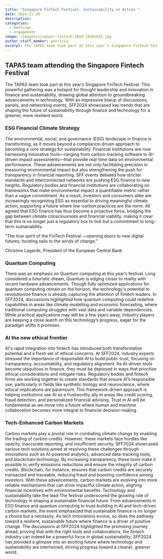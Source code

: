 ```yaml
---
title: "Singapore FinTech Festival: Sustainability in Action "
date: 2024-11-20
description: 
categories:
  - meetings
  - engagement
image: /images/singapor-fintech-2024-1920x615.jpg
author_staff_member: patricia
excerpt: The TAPAS team took part at this year’s Singapore FinTech Festival. This powerful gathering was a hotspot for thought leadership and innovation in finance and sustainability, drawing global attention to groundbreaking advancements in technology. With an impressive lineup of discussions, panels, and networking events, SFF2024 showcased key trends that are shaping the future of sustainability through finance and technology for a greener, more resilient world.
---
```

## TAPAS team attending the Singapore Fintech Festival   

The TAPAS team took part at this year’s Singapore FinTech Festival. This powerful gathering was a hotspot for thought leadership and innovation in finance and sustainability, drawing global attention to groundbreaking advancements in technology. With an impressive lineup of discussions, panels, and networking events, SFF2024 showcased key trends that are shaping the future of sustainability through finance and technology for a greener, more resilient world.   

### ESG Financial Climate Strategy

The environmental, social, and governance (ESG) landscape in finance is transforming, as it moves beyond a compliance-driven approach to becoming a core strategy for sustainability. Financial institutions are now harnessing innovative tools—ranging from carbon-tracking software to AI-driven impact assessments—that provide real-time data on environmental performance. These advancements are not only facilitating precision in measuring environmental impact but also strengthening the push for transparency in financial reporting.
SFF events debated how stricter standards and interconnected networks are pushing ESG finance to new heights. Regulatory bodies and financial institutions are collaborating on frameworks that make environmental impact a quantifiable metric rather than a vague commitment. As a result, investors and consumers alike are increasingly recognizing ESG as essential to driving meaningful climate action, supporting a future where low-carbon practices are the norm. All agreed that ESG finance has thus become a proactive force, bridging the gap between climate consciousness and financial viability, making it clear that this is no longer just a regulatory box to tick but a commitment to long-term sustainability.


"The true spirit of the FinTech Festival —opening doors to new digital futures; hoisting sails to the winds of change."

Christine Lagarde, 
President of the European Central Bank

### Quantum Computing

There was an emphasis on Quantum computing at this year’s festival. Long considered a futuristic dream, Quantum is edging closer to reality with recent hardware advancements. Though fully optimized applications for quantum computing remain on the horizon, the technology's potential to revolutionize finance is already capturing the attention of fintech leaders. In SFF2024, discussions highlighted how quantum computing could redefine capabilities in areas like climate modelling and economic forecasting, where traditional computing struggles with vast data and variable dependencies. While practical applications may still be a few years away, industry players are keeping a close watch on this technology’s progress, eager for the paradigm shifts it promises.

### AI the new ethical frontier

AI's rapid integration into fintech has introduced both transformative potential and a fresh set of ethical concerns. At SFF2024, industry experts stressed the importance of responsible AI to build public trust, focusing on transparency, accountability, and regulatory alignment. As AI-driven tools become ubiquitous in finance, they must be deployed in ways that prioritize ethical considerations and mitigate risks.
Regulatory bodies and fintech firms are working together to create standards that ensure AI’s responsible use, particularly in fields like synthetic biology and neuroscience, where ethical implications are paramount. This framework-driven approach is helping institutions use AI as a trustworthy ally in areas like credit scoring, fraud detection, and personalized financial advising. Trust in AI will be fundamental as we move into a future where human and machine collaboration becomes more integral to financial decision-making.

### Tech-Enhanced Carbon Markets

Carbon markets play a pivotal role in combating climate change by enabling the trading of carbon credits. However, these markets face hurdles like opacity, inaccurate reporting, and insufficient security. SFF2024 showcased various tech solutions aimed at resolving these challenges through innovations such as AI-powered analytics, advanced data-tracking tools, and blockchain technology. By increasing transparency, these tools make it possible to verify emissions reductions and ensure the integrity of carbon credits.
Blockchain, for instance, ensures that carbon credits are securely transacted and traceable, reducing fraud and boosting confidence among investors. With these advancements, carbon markets are evolving into more reliable mechanisms that can drive impactful climate action, aligning financial incentives with environmental benefits.
Technology and sustainability take the lead
The festival underscored the growing role of technology in shaping a sustainable financial future. From advancements in ESG finance and quantum computing to trust-building in AI and tech-driven carbon markets, the event emphasized that sustainable finance is no longer a choice but a necessity. As tech innovations evolve, so does the pathway toward a resilient, sustainable future where finance is a driver of positive change. The discussions at SFF2024 highlighted the promising journey ahead, proving that with the right tools and collaborations, the fintech industry can indeed be a powerful force in global sustainability.
SFF2024 has provided a glimpse into an exciting future where technology and sustainability are intertwined, driving progress toward a cleaner, greener world.
